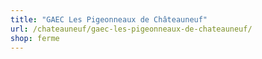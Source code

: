 ```yaml
---
title: "GAEC Les Pigeonneaux de Châteauneuf"
url: /chateauneuf/gaec-les-pigeonneaux-de-chateauneuf/
shop: ferme
---
```

